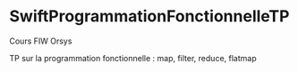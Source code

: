 # SwiftProgrammationFonctionnelleTP

Cours FIW Orsys

TP sur la programmation fonctionnelle : map, filter, reduce, flatmap

